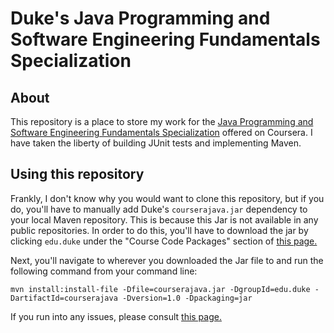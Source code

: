 # Duke's Java Programming and Software Engineering Fundamentals Specialization
## About
This repository is a place to store my work for the [Java Programming and Software Engineering Fundamentals 
Specialization](https://www.coursera.org/specializations/java-programming) offered on Coursera. I have taken the 
liberty of building JUnit tests and implementing Maven.
## Using this repository
Frankly, I don't know why you would want to clone this repository, but if you do, you'll have to manually add
Duke's `courserajava.jar` dependency to your local Maven repository. This is because this Jar is not available 
in any public repositories. In order to do this, you'll have to download the jar by clicking `edu.duke` under the 
"Course Code Packages" section of [this page.](https://www.dukelearntoprogram.com/downloads/bluej.php)  
  
Next, you'll navigate to wherever you downloaded the Jar file to and run the following command from your command 
line:
```shell script
mvn install:install-file -Dfile=courserajava.jar -DgroupId=edu.duke -DartifactId=courserajava -Dversion=1.0 -Dpackaging=jar
```
If you run into any issues, please consult [this page.](http://maven.apache.org/guides/mini/guide-3rd-party-jars-local.html)